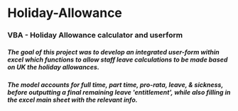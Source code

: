 # Holiday-Allowance
### VBA - Holiday Allowance calculator and userform

##### The goal of this project was to develop an integrated user-form within excel which functions to allow staff leave calculations to be made based on UK the holiday allowances.

##### The model accounts for full time, part time, pro-rata, leave, & sickness, before outputting a final remaining leave 'entitlement', while also filling in the excel main sheet with the relevant info. 
